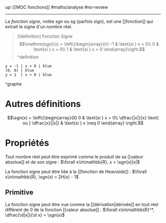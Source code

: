 up::[[MOC fonctions]]
#maths/analyse #no-review 

----

La _fonction signe_, notée $\mathrm{sgn}$ ou $\mathrm{sg}$ (parfois $\mathrm{sign}$), est une [[fonction]] qui extrait le signe d'un nombre réel.

> [!definition] Fonction Signe
> $$\mathrm{sgn}(x) = \left\{\begin{array}{lr}
> -1 & \text{si } x < 0\\
> 0  & \text{si } x = 0\\
> 1  & \text{si } x > 0
> \end{array}\right.$$
^definition

```desmos-graph
y = -1 | x < 0 | blue
(0, 0) | blue
y = 1  | x > 0 | blue
```
^graphe

# Autres définitions
$$\sgn(x) = \left\{\begin{array}{ll}
0 & \text{si } x = 0\\
\dfrac{|x|}{x} \text{ ou } \dfrac{x}{|x|} & \text{si } x \neq 0
\end{array}
\right.$$

# Propriétés

Tout nombre réel peut être exprimé comme le produit de sa [[valeur absolue]] et de son signe :
$\forall x\in\mathbb{R}, x = \sgn(x)|x|$


La fonction signe peut être liée à la [[fonction de Heaviside]] :
$\forall x\in\mathbb{R}, \sgn(x) = 2H(x) - 1$

## Primitive
La fonction signe peut être vue comme la [[dérivation|dérivée]] en tout réel différent de $0$ de la fonction [[valeur absolue]] :
$\forall x\in\mathbb{R}^*, \dfrac{\d|x|}{\d x} = \sgn(x)$



